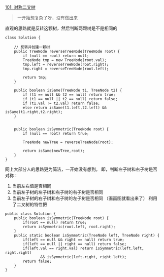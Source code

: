 [101. 对称二叉树](https://leetcode-cn.com/problems/symmetric-tree/description/)

> 一开始想复杂了呀，没有做出来

直观的思路就是反转这颗树，然后判断两颗树是不是相同的

```
class Solution {

    // 反转并创建一颗树
    public TreeNode reverseTreeNode(TreeNode root) {
        if (null == root) return null;
        TreeNode tmp = new TreeNode(root.val);
        tmp.left = reverseTreeNode(root.right);
        tmp.right = reverseTreeNode(root.left);

        return tmp;
    }

    public boolean isSame(TreeNode t1, TreeNode t2) {
        if (t1 == null && t2 == null) return true;
        if (t1 == null || t2 == null) return false;
        if (t1.val != t2.val) return false;
        else return isSame(t1.left,t2.left) && isSame(t1.right,t2.right);
    }


    public boolean isSymmetric(TreeNode root) {
        if (null == root) return true;

        TreeNode newTree = reverseTreeNode(root);

        return isSame(newTree,root);
    }
}

```

网上大部分人的思路更为简洁，一开始没有想到。
即，判断左子树和右子树是否对称：
1. 当前左右值是否相同
2. 当前左子树的左子树和右子树的右子树是否相同
3. 当前左子树的右子树和右子树的左子树是否相同
（画画图就看出来了）
利用了二叉树的特性把
```
public class Solution {
    public boolean isSymmetric(TreeNode root) {
        if(root == null) return true;
        return isSymmetric(root.left, root.right);
    }
    public static boolean isSymmetric(TreeNode left, TreeNode right) {
        if(left == null && right == null) return true;
        if(left == null || right == null) return false;
        if(left.val == right.val) return isSymmetric(left.left, right.right)
        		&& isSymmetric(left.right, right.left);
        return false;
    }
}
```

